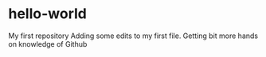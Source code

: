 # hello-world
My first repository
Adding some edits to my first file. Getting bit more hands on knowledge of Github

